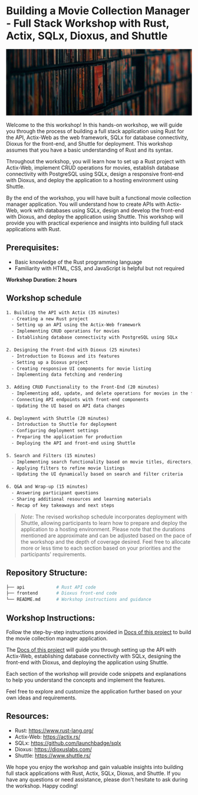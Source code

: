 # Building a Movie Collection Manager - Full Stack Workshop with Rust, Actix, SQLx, Dioxus, and Shuttle
<center>
<img src="assets/movie_collection.jpg" />
</center>

Welcome to the this workshop! In this hands-on workshop, we will guide you through the process of building a full stack application using Rust for the API, Actix-Web as the web framework, SQLx for database connectivity, Dioxus for the front-end, and Shuttle for deployment. This workshop assumes that you have a basic understanding of Rust and its syntax.

Throughout the workshop, you will learn how to set up a Rust project with Actix-Web, implement CRUD operations for movies, establish database connectivity with PostgreSQL using SQLx, design a responsive front-end with Dioxus, and deploy the application to a hosting environment using Shuttle.

By the end of the workshop, you will have built a functional movie collection manager application. You will understand how to create APIs with Actix-Web, work with databases using SQLx, design and develop the front-end with Dioxus, and deploy the application using Shuttle. This workshop will provide you with practical experience and insights into building full stack applications with Rust.

## Prerequisites:

- Basic knowledge of the Rust programming language
- Familiarity with HTML, CSS, and JavaScript is helpful but not required

**Workshop Duration: 2 hours**

## Workshop schedule

```txt
1. Building the API with Actix (35 minutes)
  - Creating a new Rust project
  - Setting up an API using the Actix-Web framework
  - Implementing CRUD operations for movies
  - Establishing database connectivity with PostgreSQL using SQLx

2. Designing the Front-End with Dioxus (25 minutes)
  - Introduction to Dioxus and its features
  - Setting up a Dioxus project
  - Creating responsive UI components for movie listing
  - Implementing data fetching and rendering

3. Adding CRUD Functionality to the Front-End (20 minutes)
  - Implementing add, update, and delete operations for movies in the front-end
  - Connecting API endpoints with front-end components
  - Updating the UI based on API data changes

4. Deployment with Shuttle (20 minutes)
  - Introduction to Shuttle for deployment
  - Configuring deployment settings
  - Preparing the application for production
  - Deploying the API and front-end using Shuttle

5. Search and Filters (15 minutes)
  - Implementing search functionality based on movie titles, directors, genres, or release years
  - Applying filters to refine movie listings
  - Updating the UI dynamically based on search and filter criteria
    
6. Q&A and Wrap-up (15 minutes)
  - Answering participant questions
  - Sharing additional resources and learning materials
  - Recap of key takeaways and next steps

```

> *Note*: The revised workshop schedule incorporates deployment with Shuttle, allowing participants to learn how to prepare and deploy the application to a hosting environment. Please note that the durations mentioned are approximate and can be adjusted based on the pace of the workshop and the depth of coverage desired. Feel free to allocate more or less time to each section based on your priorities and the participants' requirements.

## Repository Structure:

```bash
├── api            # Rust API code
├── frontend       # Dioxus front-end code
└── README.md      # Workshop instructions and guidance
```

## Workshop Instructions:

Follow the step-by-step instructions provided in [Docs of this project]() to build the movie collection manager application.

The [Docs of this project]() will guide you through setting up the API with Actix-Web, establishing database connectivity with SQLx, designing the front-end with Dioxus, and deploying the application using Shuttle.

Each section of the workshop will provide code snippets and explanations to help you understand the concepts and implement the features.

Feel free to explore and customize the application further based on your own ideas and requirements.

## Resources:

- Rust: https://www.rust-lang.org/
- Actix-Web: https://actix.rs/
- SQLx: https://github.com/launchbadge/sqlx
- Dioxus: https://dioxuslabs.com/
- Shuttle: https://www.shuttle.rs/

We hope you enjoy the workshop and gain valuable insights into building full stack applications with Rust, Actix, SQLx, Dioxus, and Shuttle. If you have any questions or need assistance, please don't hesitate to ask during the workshop. Happy coding!


